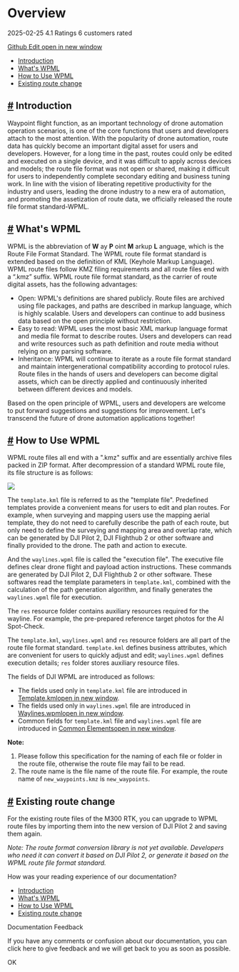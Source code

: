 # Overview

2025-02-25
4.1 Ratings
6 customers rated

[Github Edit open in new window](https://github.com/dji-sdk/Cloud-API-Doc/blob/master/docs/en/60.api-reference/00.dji-wpml/10.overview.md)

- [Introduction](https://developer.dji.com/doc/cloud-api-tutorial/en/api-reference/dji-wpml/overview.html#introduction)
- [What's WPML](https://developer.dji.com/doc/cloud-api-tutorial/en/api-reference/dji-wpml/overview.html#what-s-wpml)
- [How to Use WPML](https://developer.dji.com/doc/cloud-api-tutorial/en/api-reference/dji-wpml/overview.html#how-to-use-wpml)
- [Existing route change](https://developer.dji.com/doc/cloud-api-tutorial/en/api-reference/dji-wpml/overview.html#existing-route-change)

## [\#](https://developer.dji.com/doc/cloud-api-tutorial/en/api-reference/dji-wpml/overview.html\#introduction) Introduction

Waypoint flight function, as an important technology of drone automation operation scenarios, is one of the core functions that users and developers attach to the most attention. With the popularity of drone automation, route data has quickly become an important digital asset for users and developers. However, for a long time in the past, routes could only be edited and executed on a single device, and it was difficult to apply across devices and models; the route file format was not open or shared, making it difficult for users to independently complete secondary editing and business tuning work. In line with the vision of liberating repetitive productivity for the industry and users, leading the drone industry to a new era of automation, and promoting the assetization of route data, we officially released the route file format standard-WPML.

## [\#](https://developer.dji.com/doc/cloud-api-tutorial/en/api-reference/dji-wpml/overview.html\#what-s-wpml) What's WPML

WPML is the abbreviation of **W** ay **P** oint **M** arkup **L** anguage, which is the Route File Format Standard. The WPML route file format standard is extended based on the definition of KML (Keyhole Markup Language). WPML route files follow KMZ filing requirements and all route files end with a “.kmz” suffix. WPML route file format standard, as the carrier of route digital assets, has the following advantages:

- Open: WPML's definitions are shared publicly. Route files are archived using file packages, and paths are described in markup language, which is highly scalable. Users and developers can continue to add business data based on the open principle without restriction.
- Easy to read: WPML uses the most basic XML markup language format and media file format to describe routes. Users and developers can read and write resources such as path definition and route media without relying on any parsing software.
- Inheritance: WPML will continue to iterate as a route file format standard and maintain intergenerational compatibility according to protocol rules. Route files in the hands of users and developers can become digital assets, which can be directly applied and continuously inherited between different devices and models.

Based on the open principle of WPML, users and developers are welcome to put forward suggestions and suggestions for improvement. Let's transcend the future of drone automation applications together!

## [\#](https://developer.dji.com/doc/cloud-api-tutorial/en/api-reference/dji-wpml/overview.html\#how-to-use-wpml) How to Use WPML

WPML route files all end with a ".kmz" suffix and are essentially archive files packed in ZIP format. After decompression of a standard WPML route file, its file structure is as follows:

![](https://terra-1-g.djicdn.com/84f990b0bbd145e6a3930de0c55d3b2b/admin/doc/721986d3-18dc-416e-9c13-a8f13b02935b.png)

The `template.kml` file is referred to as the "template file". Predefined templates provide a convenient means for users to edit and plan routes. For example, when surveying and mapping users use the mapping aerial template, they do not need to carefully describe the path of each route, but only need to define the surveying and mapping area and overlap rate, which can be generated by DJI Pilot 2, DJI Flighthub 2 or other software and finally provided to the drone. The path and action to execute.

And the `waylines.wpml` file is called the "execution file". The executive file defines clear drone flight and payload action instructions. These commands are generated by DJI Pilot 2, DJI Flighthub 2 or other software. These softwares read the template parameters in `template.kml`, combined with the calculation of the path generation algorithm, and finally generates the `waylines.wpml` file for execution.

The `res` resource folder contains auxiliary resources required for the wayline. For example, the pre-prepared reference target photos for the AI Spot-Check.

The `template.kml`, `waylines.wpml` and `res` resource folders are all part of the route file format standard. `template.kml` defines business attributes, which are convenient for users to quickly adjust and edit; `waylines.wpml` defines execution details; `res` folder stores auxiliary resource files.

The fields of DJI WPML are introduced as follows:

- The fields used only in `template.kml` file are introduced in [Template.kmlopen in new window](https://developer.dji.com/doc/cloud-api-tutorial/en/api-reference/dji-wpml/template-kml.html).
- The fields used only in `waylines.wpml` file are introduced in [Waylines.wpmlopen in new window](https://developer.dji.com/doc/cloud-api-tutorial/en/api-reference/dji-wpml/waylines-wpml.html).
- Common fields for `template.kml` file and `waylines.wpml` file are introduced in [Common Elementsopen in new window](https://developer.dji.com/doc/cloud-api-tutorial/en/api-reference/dji-wpml/common-element.html).

**Note:**

1. Please follow this specification for the naming of each file or folder in the route file, otherwise the route file may fail to be read.
2. The route name is the file name of the route file. For example, the route name of `new_waypoints.kmz` is `new_waypoints`.

## [\#](https://developer.dji.com/doc/cloud-api-tutorial/en/api-reference/dji-wpml/overview.html\#existing-route-change) Existing route change

For the existing route files of the M300 RTK, you can upgrade to WPML route files by importing them into the new version of DJI Pilot 2 and saving them again.

_Note: The route format conversion library is not yet available. Developers who need it can convert it based on DJI Pilot 2, or generate it based on the WPML route file format standard._

How was your reading experience of our documentation?

- [Introduction](https://developer.dji.com/doc/cloud-api-tutorial/en/api-reference/dji-wpml/overview.html#introduction)
- [What's WPML](https://developer.dji.com/doc/cloud-api-tutorial/en/api-reference/dji-wpml/overview.html#what-s-wpml)
- [How to Use WPML](https://developer.dji.com/doc/cloud-api-tutorial/en/api-reference/dji-wpml/overview.html#how-to-use-wpml)
- [Existing route change](https://developer.dji.com/doc/cloud-api-tutorial/en/api-reference/dji-wpml/overview.html#existing-route-change)

Documentation Feedback

If you have any comments or confusion about our documentation, you can click here to give feedback and we will get back to you as soon as possible.

OK